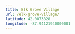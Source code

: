 ```yaml
---
title: Elk Grove Village
url: /elk-grove-village/
latitude: 42.0073828
longitude: -87.94121940000001
---
```

